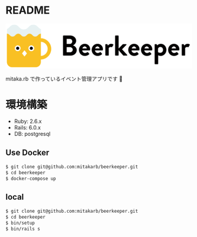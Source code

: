 # README

![Beerkeeper](app/assets/images/logo.svg)

mitaka.rb で作っているイベント管理アプリです :beers:

# 環境構築

- Ruby: 2.6.x
- Rails: 6.0.x
- DB: postgresql

## Use Docker

```shell
$ git clone git@github.com:mitakarb/beerkeeper.git
$ cd beerkeeper
$ docker-compose up
```

## local

```shell
$ git clone git@github.com:mitakarb/beerkeeper.git
$ cd beerkeeper
$ bin/setup
$ bin/rails s
```
